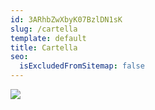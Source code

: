 ```yaml
---
id: 3ARhbZwXbyK07BzlDN1sK
slug: /cartella
template: default
title: Cartella
seo:
  isExcludedFromSitemap: false
---
```

![](https://res.cloudinary.com/knitkode/image/upload/v1616770273/gatsby-starter/pages/privacy-policy/logo--accentdark_obruqb.png)